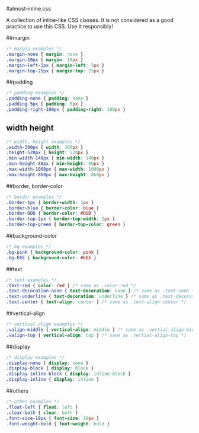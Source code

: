 #almost-inline.css

A collection of inline-like CSS classes. It is not considered as a good practice to use this CSS. Use it responsibly!

##margin
```css
/* margin examples */
.margin-none { margin: none }
.margin-10px { margin: 10px }
.margin-left-5px { margin-left: 5px }
.margin-top-25px { margin-top: 25px }
```

##padding
```css
/* padding examples */
.padding-none { padding: none }
.padding-5px { padding: 5px }
.padding-right-100px { padding-right: 100px }
```

## width height
```css
/* width, height examples */
.width-300px { width: 300px }
.height-520px { height: 520px }
.min-width-140px { min-width: 140px }
.min-height-80px { min-height: 80px }
.max-width-1000px { max-width: 1000px }
.max-height-860px { max-height: 860px }
```

##border, border-color
```css
/* border examples */
.border-1px { border-width: 1px }
.border-blue { border-color: blue }
.border-DDD { border-color: #DDD }
.border-top-2px { border-top-width: 2px }
.border-top-green { border-top-color: green }
```

##background-color
```css
/* bg examples */
.bg-pink { background-color: pink }
.bg-EEE { background-color: #EEE }
```

##text
```css
/* text examples */
.text-red { color: red } /* same as .color-red */
.text-decoration-none { text-decoration: none } /* same as .text-none */
.text-underline { text-decoration: underline } /* same as .text-decoration-underline */
.text-center { text-align: center } /* same as .text-align-center */
```

##vertical-align
```css
/* vertical align examples */
.valign-middle { vertical-align: middle } /* same as .vertial-align-middle */
.valign-top { vertical-align: top } /* same as .vertial-align-top */
```

##display
```css
/* display examples */
.display-none { display: none }
.display-block { display: block }
.display-inline-block { display: inline-block }
.display-inline { display: inline }
```

##others
```css
/* other examples */
.float-left { float: left }
.clear-both { clear: both }
.font-size-18px { font-size: 18px }
.font-weight-bold { font-weight: bold }
```
